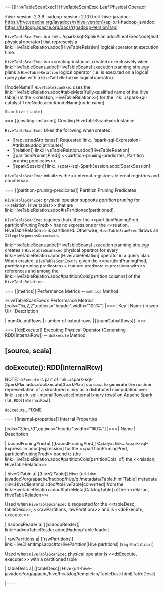 == [[HiveTableScanExec]] HiveTableScanExec Leaf Physical Operator

:hive-version: 2.3.6
:hadoop-version: 2.10.0
:url-hive-javadoc: https://hive.apache.org/javadocs/r{hive-version}/api
:url-hadoop-javadoc: https://hadoop.apache.org/docs/r{hadoop-version}/api

`HiveTableScanExec` is a link:../spark-sql-SparkPlan.adoc#LeafExecNode[leaf physical operator] that represents a link:HiveTableRelation.adoc[HiveTableRelation] logical operator at execution time.

`HiveTableScanExec` is <<creating-instance, created>> exclusively when link:HiveTableScans.adoc[HiveTableScans] execution planning strategy plans a `HiveTableRelation` logical operator (i.e. is executed on a logical query plan with a `HiveTableRelation` logical operator).

[[nodeName]]
`HiveTableScanExec` uses the link:HiveTableRelation.adoc#tableMeta[fully-qualified name of the Hive table] (of the <<relation, HiveTableRelation>>) for the link:../spark-sql-catalyst-TreeNode.adoc#nodeName[node name]:

```
Scan hive [table]
```

=== [[creating-instance]] Creating HiveTableScanExec Instance

`HiveTableScanExec` takes the following when created:

* [[requestedAttributes]] Requested link:../spark-sql-Expression-Attribute.adoc[attributes]
* [[relation]] link:HiveTableRelation.adoc[HiveTableRelation]
* [[partitionPruningPred]] <<partition-pruning-predicates, Partition pruning predicates>>
* [[sparkSession]] link:../spark-sql-SparkSession.adoc[SparkSession]

`HiveTableScanExec` initializes the <<internal-registries, internal registries and counters>>.

=== [[partition-pruning-predicates]] Partition Pruning Predicates

`HiveTableScanExec` physical operator supports *partition pruning* for <<relation, Hive tables>> that are link:HiveTableRelation.adoc#isPartitioned[partitioned].

`HiveTableScanExec` requires that either the <<partitionPruningPred, partitionPruningPred>> has no expressions or the <<relation, HiveTableRelation>> is partitioned. Otherwise, `HiveTableScanExec` throws an `IllegalArgumentException`.

link:HiveTableScans.adoc[HiveTableScans] execution planning strategy creates a `HiveTableScanExec` physical operator for every link:HiveTableRelation.adoc[HiveTableRelation] operator in a query plan. When created, `HiveTableScanExec` is given the <<partitionPruningPred, partition pruning predicates>> that are predicate expressions with no references and among the link:HiveTableRelation.adoc#partitionCols[partition columns] of the `HiveTableRelation`.

=== [[metrics]] Performance Metrics -- `metrics` Method

.HiveTableScanExec's Performance Metrics
[cols="1m,2,2",options="header",width="100%"]
|===
| Key
| Name (in web UI)
| Description

| numOutputRows
| number of output rows
| [[numOutputRows]]
|===

=== [[doExecute]] Executing Physical Operator (Generating RDD[InternalRow]) -- `doExecute` Method

[source, scala]
----
doExecute(): RDD[InternalRow]
----

NOTE: `doExecute` is part of link:../spark-sql-SparkPlan.adoc#doExecute[SparkPlan] contract to generate the runtime representation of a structured query as a distributed computation over link:../spark-sql-InternalRow.adoc[internal binary rows] on Apache Spark (i.e. `RDD[InternalRow]`).

`doExecute`...FIXME

=== [[internal-properties]] Internal Properties

[cols="30m,70",options="header",width="100%"]
|===
| Name
| Description

| boundPruningPred
a| [[boundPruningPred]] Catalyst link:../spark-sql-Expression.adoc[expression] for the <<partitionPruningPred, partitionPruningPred>> bound to (the link:HiveTableRelation.adoc#partitionCols[partitionCols] of) the <<relation, HiveTableRelation>>

| hiveQlTable
a| [[hiveQlTable]] Hive {url-hive-javadoc}/org/apache/hadoop/hive/ql/metadata/Table.html[Table] metadata (link:HiveClientImpl.adoc#toHiveTable[converted] from the link:HiveTableRelation.adoc#tableMeta[CatalogTable] of the <<relation, HiveTableRelation>>)

Used when `HiveTableScanExec` is requested for the <<tableDesc, tableDesc>>, <<rawPartitions, rawPartitions>> and is <<doExecute, executed>>

| hadoopReader
a| [[hadoopReader]] link:HadoopTableReader.adoc[HadoopTableReader]

| rawPartitions
a| [[rawPartitions]] link:HiveClientImpl.adoc#toHivePartition[Hive partitions] (`Seq[Partition]`)

Used when `HiveTableScanExec` physical operator is <<doExecute, executed>> with a partitioned table

| tableDesc
a| [[tableDesc]] Hive {url-hive-javadoc}/org/apache/hive/hcatalog/templeton/TableDesc.html[TableDesc]

|===
